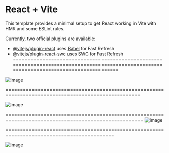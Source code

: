 # React + Vite

This template provides a minimal setup to get React working in Vite with HMR and some ESLint rules.

Currently, two official plugins are available:

- [@vitejs/plugin-react](https://github.com/vitejs/vite-plugin-react/blob/main/packages/plugin-react/README.md) uses [Babel](https://babeljs.io/) for Fast Refresh
- [@vitejs/plugin-react-swc](https://github.com/vitejs/vite-plugin-react-swc) uses [SWC](https://swc.rs/) for Fast Refresh
==========================================================================================================================================

![image](https://github.com/user-attachments/assets/075d2ccc-8e2b-4206-b60d-0c97cbcfafa7)

====================================================================================================

![image](https://github.com/user-attachments/assets/253a3a10-5cb3-479a-9a26-e71340e81774)

=====================================================================================================
![image](https://github.com/user-attachments/assets/fff12c45-8e3f-4e43-b8ae-84882d90bef2)


===========================================================================================

![image](https://github.com/user-attachments/assets/0a8c8dd4-029b-4ebd-9cd8-28696f74b8f6)



